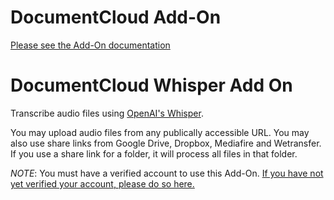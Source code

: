 
# DocumentCloud Add-On

[Please see the Add-On documentation](https://github.com/MuckRock/documentcloud-hello-world-addon/wiki/)

# DocumentCloud Whisper Add On

Transcribe audio files using [OpenAI's Whisper](https://github.com/openai/whisper).

You may upload audio files from any publically accessible URL.  You may also
use share links from Google Drive, Dropbox, Mediafire and Wetransfer.  If you
use a share link for a folder, it will process all files in that folder.

*NOTE*: You must have a verified account to use this Add-On.  [If you have not
yet verified your account, please do so
here.](https://airtable.com/shrZrgdmuOwW0ZLPM)
